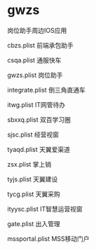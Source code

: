 # gwzs
岗位助手周边IOS应用

cbzs.plist 前端承包助手

csqa.plist 通服快车

gwzs.plist 岗位助手

integrate.plist 倒三角直通车

itwg.plist IT网管待办

sbxxq.plist 双百学习圈

sjsc.plist 经营视窗

tyaqd.plist 天翼爱渠道

zsx.plist 掌上销

tyjs.plist 天翼建设

tycg.plist 天翼采购

ityysc.plist IT智慧运营视窗

gate.plist 出入管理

mssportal.plist MSS移动门户

